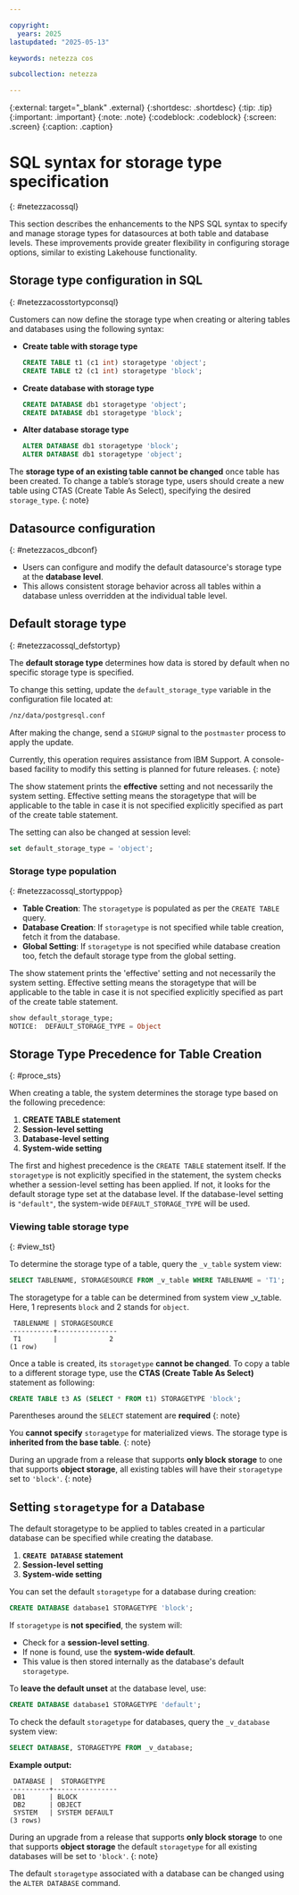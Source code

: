 ```yaml
---

copyright:
  years: 2025
lastupdated: "2025-05-13"

keywords: netezza cos

subcollection: netezza

---
```


{:external: target="_blank" .external}
{:shortdesc: .shortdesc}
{:tip: .tip}
{:important: .important}
{:note: .note}
{:codeblock: .codeblock}
{:screen: .screen}
{:caption: .caption}

# SQL syntax for storage type specification
{: #netezzacossql}

This section describes the enhancements to the NPS SQL syntax to specify and manage storage types for datasources at both table and database levels. These improvements provide greater flexibility in configuring storage options, similar to existing Lakehouse functionality.

## Storage type configuration in SQL
{: #netezzacosstortypconsql}

Customers can now define the storage type when creating or altering tables and databases using the following syntax:

- **Create table with storage type**

    ```sql
    CREATE TABLE t1 (c1 int) storagetype 'object';
	CREATE TABLE t2 (c1 int) storagetype 'block';
    ```

- **Create database with storage type**

    ```sql
    CREATE DATABASE db1 storagetype 'object';
	CREATE DATABASE db1 storagetype 'block';
    ```

- **Alter database storage type**

    ```sql
    ALTER DATABASE db1 storagetype 'block';
	ALTER DATABASE db1 storagetype 'object';
    ```

The **storage type of an existing table cannot be changed** once table has been created. To change a table’s storage type, users should create a new table using CTAS (Create Table As Select), specifying the desired `storage_type`.
{: note}

## Datasource configuration
{: #netezzacos_dbconf}

- Users can configure and modify the default datasource's storage type at the **database level**.
- This allows consistent storage behavior across all tables within a database unless overridden at the individual table level.

## Default storage type
{: #netezzacossql_defstortyp}

The **default storage type** determines how data is stored by default when no specific storage type is specified.

To change this setting, update the `default_storage_type` variable in the configuration file located at:

```bash
/nz/data/postgresql.conf
```

After making the change, send a `SIGHUP` signal to the `postmaster` process to apply the update.

Currently, this operation requires assistance from IBM Support. A console-based facility to modify this setting is planned for future releases.
{: note}

The show statement prints the **effective** setting and not necessarily the system setting. Effective setting means the storagetype that will be applicable to the table in case it is not specified explicitly specified as part of the create table statement.

The setting can also be changed at session level:

```sql
set default_storage_type = 'object';
```

### Storage type population
{: #netezzacossql_stortyppop}

- **Table Creation**: The `storagetype` is populated as per the `CREATE TABLE` query.
- **Database Creation**: If `storagetype` is not specified while table creation, fetch it from the database.
- **Global Setting**: If `storagetype` is not specified while database creation too, fetch the default storage type from the global setting.

The show statement prints the 'effective' setting and not necessarily the system setting. Effective setting means the storagetype that will be applicable to the table in case it is not specified explicitly specified as part of the create table statement.

```sql
show default_storage_type;
NOTICE:  DEFAULT_STORAGE_TYPE = Object
```

## Storage Type Precedence for Table Creation
{: #proce_sts}

When creating a table, the system determines the storage type based on the following precedence:

1. **CREATE TABLE statement**
2. **Session-level setting**
3. **Database-level setting**
4. **System-wide setting**

The first and highest precedence is the `CREATE TABLE` statement itself. If the `storagetype` is not explicitly specified in the statement, the system checks whether a session-level setting has been applied. If not, it looks for the default storage type set at the database level. If the database-level setting is `"default"`, the system-wide `DEFAULT_STORAGE_TYPE` will be used.

### Viewing table storage type
{: #view_tst}

To determine the storage type of a table, query the `_v_table` system view:

```sql
SELECT TABLENAME, STORAGESOURCE FROM _v_table WHERE TABLENAME = 'T1';
```

The storagetype for a table can be determined from system view _v_table. Here, 1 represents `block` and 2 stands for `object`.

```
 TABLENAME | STORAGESOURCE
-----------+---------------
 T1        |             2
(1 row)
```

Once a table is created, its `storagetype` **cannot be changed**. To copy a table to a different storage type, use the **CTAS (Create Table As Select)** statement as following:

```sql
CREATE TABLE t3 AS (SELECT * FROM t1) STORAGETYPE 'block';
```

Parentheses around the `SELECT` statement are **required**
{: note}


You **cannot specify** `storagetype` for materialized views. The storage type is **inherited from the base table**.
{: note}

During an upgrade from a release that supports **only block storage** to one that supports **object storage**, all existing tables will have their `storagetype` set to `'block'`.
{: note}



## Setting `storagetype` for a Database


The default storagetype to be applied to tables created in a particular database can be specified while creating the database.

1. **`CREATE DATABASE` statement**
2. **Session-level setting**
3. **System-wide setting**

You can set the default `storagetype` for a database during creation:

```sql
CREATE DATABASE database1 STORAGETYPE 'block';
```

If `storagetype` is **not specified**, the system will:

- Check for a **session-level setting**.
- If none is found, use the **system-wide default**.
- This value is then stored internally as the database's default `storagetype`.

To **leave the default unset** at the database level, use:

```sql
CREATE DATABASE database1 STORAGETYPE 'default';
```

To check the default `storagetype` for databases, query the `_v_database` system view:

```sql
SELECT DATABASE, STORAGETYPE FROM _v_database;
```

**Example output:**

```
 DATABASE |  STORAGETYPE
----------+----------------
 DB1      | BLOCK
 DB2      | OBJECT
 SYSTEM   | SYSTEM DEFAULT
(3 rows)
```


During an upgrade from a release that supports **only block storage** to one that supports **object storage** the default `storagetype` for all existing databases will be set to `'block'`.
{: note}

The default `storagetype` associated with a database can be changed using the `ALTER DATABASE` command.
